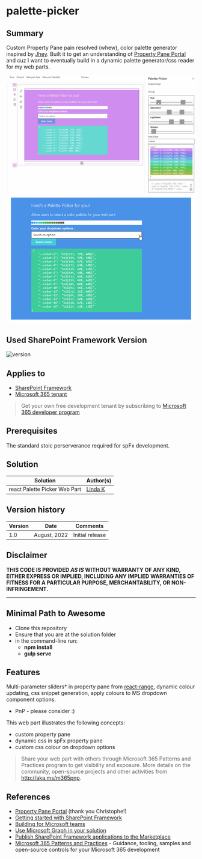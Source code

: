 # palette-picker

## Summary

Custom Property Pane pain resolved (whew), color palette generator inspired by [Jhey](https://codepen.io/jh3y/pen/rNjbmBQ?editors=0011).
Built it to get an understanding of [Property Pane Portal](https://www.npmjs.com/package/property-pane-portal) and cuz I want to eventually build in a dynamic palette generator/css reader for my web parts.

![property pane view](images/palettePickerWebPart.gif)
![after save and refresh](images/palettePickerWebPartAfterSaveAndRefresh.gif)

## Used SharePoint Framework Version

![version](https://img.shields.io/badge/version-1.13-green.svg)

## Applies to

- [SharePoint Framework](https://aka.ms/spfx)
- [Microsoft 365 tenant](https://docs.microsoft.com/en-us/sharepoint/dev/spfx/set-up-your-developer-tenant)

> Get your own free development tenant by subscribing to [Microsoft 365 developer program](http://aka.ms/o365devprogram)

## Prerequisites

The standard stoic perserverance required for spFx development.

## Solution

Solution|Author(s)
--------|---------
react Palette Picker Web Part | [Linda K](https://github.com/flowerbot)

## Version history

Version|Date|Comments
-------|----|--------
1.0|August, 2022|Initial release

## Disclaimer

**THIS CODE IS PROVIDED *AS IS* WITHOUT WARRANTY OF ANY KIND, EITHER EXPRESS OR IMPLIED, INCLUDING ANY IMPLIED WARRANTIES OF FITNESS FOR A PARTICULAR PURPOSE, MERCHANTABILITY, OR NON-INFRINGEMENT.**

---

## Minimal Path to Awesome

- Clone this repository
- Ensure that you are at the solution folder
- in the command-line run:
  - **npm install**
  - **gulp serve**


## Features

Multi-parameter sliders* in property pane from [react-range](https://www.npmjs.com/package/react-range), dynamic colour updating, css snippet generation, apply colours to MS dropdown component options.  

 * PnP - please consider :)

This web part illustrates the following concepts:

- custom property pane
- dynamic css in spFx property pane 
- custom css colour on dropdown options


> Share your web part with others through Microsoft 365 Patterns and Practices program to get visibility and exposure. More details on the community, open-source projects and other activities from http://aka.ms/m365pnp.

## References

- [Property Pane Portal](https://blog.pathtosharepoint.com/2021/07/29/introducing-the-property-pane-portal/) (thank you Christophe!)
- [Getting started with SharePoint Framework](https://docs.microsoft.com/en-us/sharepoint/dev/spfx/set-up-your-developer-tenant)
- [Building for Microsoft teams](https://docs.microsoft.com/en-us/sharepoint/dev/spfx/build-for-teams-overview)
- [Use Microsoft Graph in your solution](https://docs.microsoft.com/en-us/sharepoint/dev/spfx/web-parts/get-started/using-microsoft-graph-apis)
- [Publish SharePoint Framework applications to the Marketplace](https://docs.microsoft.com/en-us/sharepoint/dev/spfx/publish-to-marketplace-overview)
- [Microsoft 365 Patterns and Practices](https://aka.ms/m365pnp) - Guidance, tooling, samples and open-source controls for your Microsoft 365 development